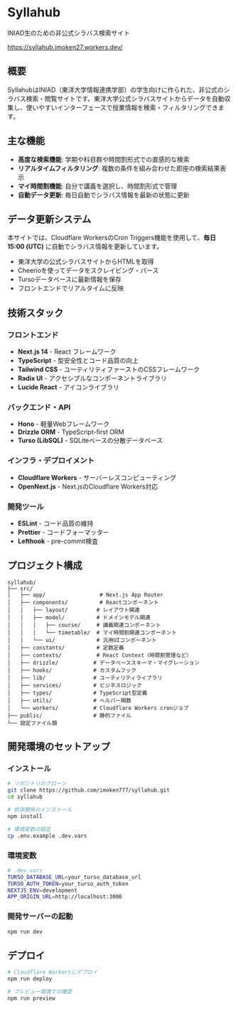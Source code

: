 # Syllahub

INIAD生のための非公式シラバス検索サイト

<https://syllahub.imoken27.workers.dev/>

## 概要

SyllahubはINIAD（東洋大学情報連携学部）の学生向けに作られた、非公式のシラバス検索・閲覧サイトです。東洋大学公式シラバスサイトからデータを自動収集し、使いやすいインターフェースで授業情報を検索・フィルタリングできます。

## 主な機能

- **高度な検索機能**: 学期や科目群や時間割形式での直感的な検索
- **リアルタイムフィルタリング**: 複数の条件を組み合わせた即座の検索結果表示
- **マイ時間割機能**: 自分で講義を選択し、時間割形式で管理
- **自動データ更新**: 毎日自動でシラバス情報を最新の状態に更新

## データ更新システム

本サイトでは、Cloudflare WorkersのCron Triggers機能を使用して、**毎日15:00 (UTC)** に自動でシラバス情報を更新しています。

- 東洋大学の公式シラバスサイトからHTMLを取得
- Cheerioを使ってデータをスクレイピング・パース
- Tursoデータベースに最新情報を保存
- フロントエンドでリアルタイムに反映

## 技術スタック

### フロントエンド

- **Next.js 14** - React フレームワーク
- **TypeScript** - 型安全性とコード品質の向上
- **Tailwind CSS** - ユーティリティファーストのCSSフレームワーク
- **Radix UI** - アクセシブルなコンポーネントライブラリ
- **Lucide React** - アイコンライブラリ

### バックエンド・API

- **Hono** - 軽量Webフレームワーク
- **Drizzle ORM** - TypeScript-first ORM
- **Turso (LibSQL)** - SQLiteベースの分散データベース

### インフラ・デプロイメント

- **Cloudflare Workers** - サーバーレスコンピューティング
- **OpenNext.js** - Next.jsのCloudflare Workers対応

### 開発ツール

- **ESLint** - コード品質の維持
- **Prettier** - コードフォーマッター
- **Lefthook** - pre-commit検査

## プロジェクト構成

```
syllahub/
├── src/
│   ├── app/                 # Next.js App Router
│   ├── components/          # Reactコンポーネント
│   │   ├── layout/         # レイアウト関連
│   │   ├── model/          # ドメインモデル関連
│   │   │   ├── course/     # 講義関連コンポーネント
│   │   │   └── timetable/  # マイ時間割関連コンポーネント
│   │   └── ui/             # 汎用UIコンポーネント
│   ├── constants/          # 定数定義
│   ├── contexts/           # React Context（時間割管理など）
│   ├── drizzle/           # データベーススキーマ・マイグレーション
│   ├── hooks/             # カスタムフック
│   ├── lib/               # ユーティリティライブラリ
│   ├── services/          # ビジネスロジック
│   ├── types/             # TypeScript型定義
│   ├── utils/             # ヘルパー関数
│   └── workers/           # Cloudflare Workers cronジョブ
├── public/                # 静的ファイル
└── 設定ファイル類
```

## 開発環境のセットアップ

### インストール

```bash
# リポジトリのクローン
git clone https://github.com/imoken777/syllahub.git
cd syllahub

# 依存関係のインストール
npm install

# 環境変数の設定
cp .env.example .dev.vars
```

### 環境変数

```bash
# .dev.vars
TURSO_DATABASE_URL=your_turso_database_url
TURSO_AUTH_TOKEN=your_turso_auth_token
NEXTJS_ENV=development
APP_ORIGIN_URL=http://localhost:3000
```

### 開発サーバーの起動

```bash
npm run dev
```

## デプロイ

```bash
# Cloudflare Workersにデプロイ
npm run deploy

# プレビュー環境での確認
npm run preview
```
